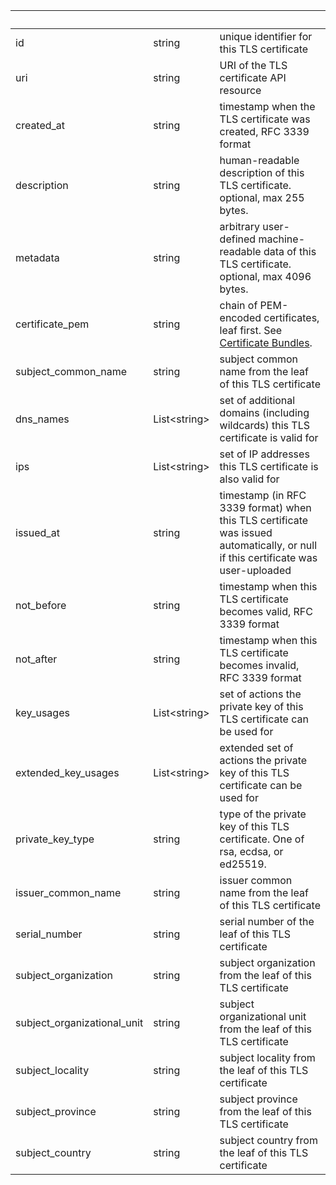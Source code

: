 <!-- Code generated for API Clients. DO NOT EDIT. -->

| &nbsp;                      | &nbsp;             | &nbsp;                                                                                                                                    |
| --------------------------- | ------------------ | ----------------------------------------------------------------------------------------------------------------------------------------- |
| id                          | string             | unique identifier for this TLS certificate                                                                                                |
| uri                         | string             | URI of the TLS certificate API resource                                                                                                   |
| created_at                  | string             | timestamp when the TLS certificate was created, RFC 3339 format                                                                           |
| description                 | string             | human-readable description of this TLS certificate. optional, max 255 bytes.                                                              |
| metadata                    | string             | arbitrary user-defined machine-readable data of this TLS certificate. optional, max 4096 bytes.                                           |
| certificate_pem             | string             | chain of PEM-encoded certificates, leaf first. See [Certificate Bundles](/http#certificate-chains). |
| subject_common_name         | string             | subject common name from the leaf of this TLS certificate                                                                                 |
| dns_names                   | List&lt;string&gt; | set of additional domains (including wildcards) this TLS certificate is valid for                                                         |
| ips                         | List&lt;string&gt; | set of IP addresses this TLS certificate is also valid for                                                                                |
| issued_at                   | string             | timestamp (in RFC 3339 format) when this TLS certificate was issued automatically, or null if this certificate was user-uploaded          |
| not_before                  | string             | timestamp when this TLS certificate becomes valid, RFC 3339 format                                                                        |
| not_after                   | string             | timestamp when this TLS certificate becomes invalid, RFC 3339 format                                                                      |
| key_usages                  | List&lt;string&gt; | set of actions the private key of this TLS certificate can be used for                                                                    |
| extended_key_usages         | List&lt;string&gt; | extended set of actions the private key of this TLS certificate can be used for                                                           |
| private_key_type            | string             | type of the private key of this TLS certificate. One of rsa, ecdsa, or ed25519.                                                           |
| issuer_common_name          | string             | issuer common name from the leaf of this TLS certificate                                                                                  |
| serial_number               | string             | serial number of the leaf of this TLS certificate                                                                                         |
| subject_organization        | string             | subject organization from the leaf of this TLS certificate                                                                                |
| subject_organizational_unit | string             | subject organizational unit from the leaf of this TLS certificate                                                                         |
| subject_locality            | string             | subject locality from the leaf of this TLS certificate                                                                                    |
| subject_province            | string             | subject province from the leaf of this TLS certificate                                                                                    |
| subject_country             | string             | subject country from the leaf of this TLS certificate                                                                                     |
